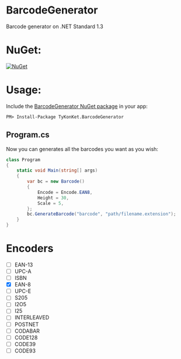 # BarcodeGenerator
Barcode generator on .NET Standard 1.3
  
# NuGet:
[![NuGet](https://img.shields.io/nuget/v/TyKonKet.BarcodeGenerator.svg)](https://www.nuget.org/packages/TyKonKet.BarcodeGenerator/)
  
# Usage:
Include the [BarcodeGenerator NuGet package](https://www.nuget.org/packages/TyKonKet.BarcodeGenerator/) in your app:  
````
PM> Install-Package TyKonKet.BarcodeGenerator
````
## Program.cs
Now you can generates all the barcodes you want as you wish:  
```csharp
class Program
{
    static void Main(string[] args)
    {
        var bc = new Barcode()
        {
            Encode = Encode.EAN8,
            Height = 30,
            Scale = 5,
        };
        bc.GenerateBarcode("barcode", "path/filename.extension");
    }
}
```

# Encoders
- [ ] EAN-13
- [ ] UPC-A
- [ ] ISBN
- [x] EAN-8
- [ ] UPC-E
- [ ] S205
- [ ] I2O5
- [ ] I25
- [ ] INTERLEAVED
- [ ] POSTNET
- [ ] CODABAR
- [ ] CODE128
- [ ] CODE39
- [ ] CODE93

